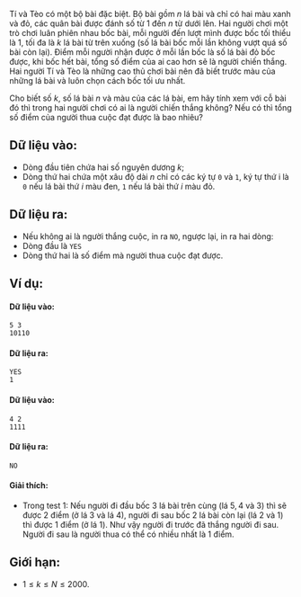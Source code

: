 Tí và Tèo có một bộ bài đặc biệt. Bộ bài gồm $n$ lá bài và chỉ có hai màu xanh và đỏ, các quân bài được đánh số từ $1$ đến $n$ từ dưới lên. Hai người chơi một trò chơi luân phiên nhau bốc bài, mỗi người đến lượt mình được bốc tối thiểu là $1$, tối đa là $k$ lá bài từ trên xuống (số lá bài bốc mỗi lần không vượt quá số bài còn lại). Điểm mỗi người nhận được ở mỗi lần bốc là số lá bài đỏ bốc được, khi bốc hết bài, tổng số điểm của ai cao hơn sẽ là người chiến thắng. Hai người Tí và Tèo là những cao thủ chơi bài nên đã biết trước màu của những lá bài và luôn chọn cách bốc tối ưu nhất.

Cho biết số $k$, số lá bài $n$ và màu của các lá bài, em hãy tính xem với cỗ bài đó thì trong hai người chơi có ai là người chiến thắng không? Nếu có thì tổng số điểm của người thua cuộc đạt được là bao nhiêu?

## Dữ liệu vào:
- Dòng đầu tiên chứa hai số nguyên dương $k$;
- Dòng thứ hai chứa một xâu độ dài $n$ chỉ có các ký tự `0` và `1`, ký tự thứ i là `0` nếu lá bài thứ $i$ màu đen, `1` nếu lá bài thứ $i$ màu đỏ.

## Dữ liệu ra:
- Nếu không ai là người thắng cuộc, in ra `NO`, ngược lại, in ra hai dòng:
- Dòng đầu là `YES`
- Dòng thứ hai là số điểm mà người thua cuộc đạt được.

## Ví dụ:
#### Dữ liệu vào:
```
5 3
10110
```

#### Dữ liệu ra:
```
YES
1
```

#### Dữ liệu vào:
```
4 2
1111
```

#### Dữ liệu ra:
```
NO
```

#### Giải thích:
- Trong test $1$: Nếu người đi đầu bốc $3$ lá bài trên cùng (lá $5, 4$ và $3$) thì sẽ được $2$ điểm (ở lá $3$ và lá $4$), người đi sau bốc $2$ lá bài còn lại (lá $2$ và $1$) thì được $1$ điểm (ở lá $1$). Như vậy người đi trước đã thắng người đi sau. Người đi sau là người thua có thể có nhiều nhất là $1$ điểm.

## Giới hạn:
- $1 ≤ k ≤ N ≤ 2000$.